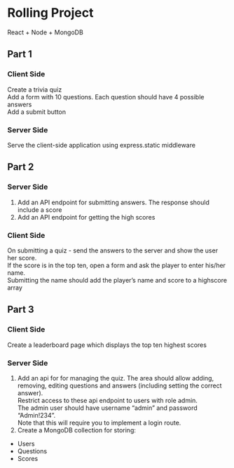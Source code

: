 # Rolling Project
React + Node + MongoDB

## Part 1
### Client Side
Create a trivia quiz  
Add a form with 10 questions. Each question should have 4 possible answers  
Add a submit button
### Server Side
Serve the client-side application using express.static middleware

## Part 2
### Server Side
1. Add an API endpoint for submitting answers. The response should include a score
2. Add an API endpoint for getting the high scores
### Client Side
On submitting a quiz - send the answers to the server and show the user her score.   
If the score is in the top ten, open a form and ask the player to enter his/her name.  
Submitting the name should add the player’s name and score to a highscore array

## Part 3
### Client Side
Create a leaderboard page which displays the top ten highest scores
### Server Side
1. Add an api for for managing the quiz. The area should allow adding, removing, editing questions and answers (including setting the correct answer).  
Restrict access to these api endpoint to users with role admin.  
The admin user should have username “admin” and  password “Admin!234”.  
Note that this will require you to implement a login route.
2. Create a MongoDB collection for storing: 
- Users
- Questions
- Scores


